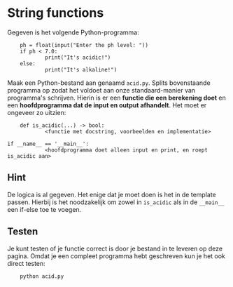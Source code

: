 # String functions

Gegeven is het volgende Python-programma:

		ph = float(input("Enter the ph level: "))
		if ph < 7.0:
				print("It's acidic!")
		else:
				print("It's alkaline!")

Maak een Python-bestand aan genaamd `acid.py`. Splits bovenstaande programma op zodat het voldoet aan onze standaard-manier van programma's schrijven. Hierin is er een **functie die een berekening doet** en een **hoofdprogramma dat de input en output afhandelt**. Het moet er ongeveer zo uitzien:

		def is_acidic(...) -> bool:
				<functie met docstring, voorbeelden en implementatie>
		
    if __name__ == '__main__':
				<hoofdprogramma doet alleen input en print, en roept is_acidic aan>

## Hint

De logica is al gegeven. Het enige dat je moet doen is het in de template passen. Hierbij is het noodzakelijk om zowel in `is_acidic` als in de `__main__` een if-else toe te voegen.

## Testen

Je kunt testen of je functie correct is door je bestand in te leveren op deze pagina. Omdat je een compleet programma hebt geschreven kun je het ook direct testen:

		python acid.py
